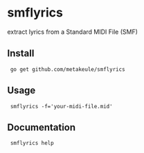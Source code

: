 # smflyrics
extract lyrics from a Standard MIDI File (SMF) 

## Install

     go get github.com/metakeule/smflyrics

## Usage

     smflyrics -f='your-midi-file.mid'

## Documentation

     smflyrics help